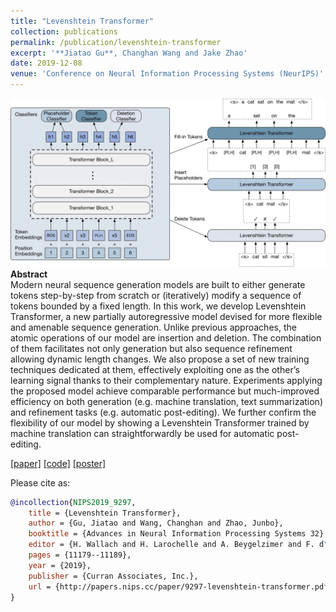 ```yaml
---
title: "Levenshtein Transformer"
collection: publications
permalink: /publication/levenshtein-transformer
excerpt: '**Jiatao Gu**, Changhan Wang and Jake Zhao'
date: 2019-12-08
venue: 'Conference on Neural Information Processing Systems (NeurIPS)'
---
```


![png](/images/model_levenshtein.png)<br>
**Abstract** <br>
Modern neural sequence generation models are built to either generate tokens
step-by-step from scratch or (iteratively) modify a sequence of tokens bounded by
a fixed length. In this work, we develop Levenshtein Transformer, a new partially
autoregressive model devised for more flexible and amenable sequence generation.
Unlike previous approaches, the atomic operations of our model are insertion and
deletion. The combination of them facilitates not only generation but also sequence
refinement allowing dynamic length changes. We also propose a set of new training
techniques dedicated at them, effectively exploiting one as the other’s learning
signal thanks to their complementary nature. Experiments applying the proposed
model achieve comparable performance but much-improved efficiency on both
generation (e.g. machine translation, text summarization) and refinement tasks (e.g.
automatic post-editing). We further confirm the flexibility of our model by showing
a Levenshtein Transformer trained by machine translation can straightforwardly be
used for automatic post-editing.

[[paper]](https://papers.nips.cc/paper/9297-levenshtein-transformer.pdf) [[code]](https://github.com/pytorch/fairseq/blob/master/examples/nonautoregressive_translation/README.md)
[[poster]](https://dl.fbaipublicfiles.com/nat/levenshtein_transformer_neurips_poster.pdf)

Please cite as:
```bibtex
@incollection{NIPS2019_9297,
    title = {Levenshtein Transformer},
    author = {Gu, Jiatao and Wang, Changhan and Zhao, Junbo},
    booktitle = {Advances in Neural Information Processing Systems 32},
    editor = {H. Wallach and H. Larochelle and A. Beygelzimer and F. d\textquotesingle Alch\'{e}-Buc and E. Fox and R. Garnett},
    pages = {11179--11189},
    year = {2019},
    publisher = {Curran Associates, Inc.},
    url = {http://papers.nips.cc/paper/9297-levenshtein-transformer.pdf}
}
```